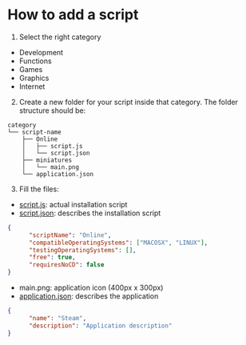 # How to add a script
1. Select the right category
  * Development
  * Functions
  * Games
  * Graphics
  * Internet
  
2. Create a new folder for your script inside that category. The folder structure should be:
```
category
└── script-name
    ├── Online
    │   ├── script.js
    │   └── script.json
    ├── miniatures
    │   └── main.png
    └── application.json
```

3. Fill the files:
  * [script.js](https://github.com/plata/Scripts/wiki/script.js): actual installation script
  * [script.json](https://github.com/plata/Scripts/wiki/script.json): describes the installation script
  ```json
  {
		"scriptName": "Online",
		"compatibleOperatingSystems": ["MACOSX", "LINUX"],
		"testingOperatingSystems": [],
		"free": true,
		"requiresNoCD": false
  }
  ```
  * main.png: application icon (400px x 300px)
  * [application.json](https://github.com/plata/Scripts/wiki/application.json): describes the application
  ```json
  {
		"name":	"Steam",
        "description": "Application description"
  }
  ```
